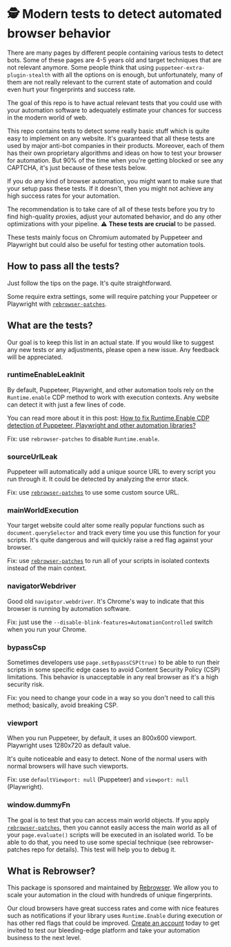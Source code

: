 # 🕵️ Modern tests to detect automated browser behavior

There are many pages by different people containing various tests to detect bots. Some of these pages are 4-5 years old and target techniques that are not relevant anymore. Some people think that using `puppeteer-extra-plugin-stealth` with all the options on is enough, but unfortunately, many of them are not really relevant to the current state of automation and could even hurt your fingerprints and success rate.

The goal of this repo is to have actual relevant tests that you could use with your automation software to adequately estimate your chances for success in the modern world of web.

This repo contains tests to detect some really basic stuff which is quite easy to implement on any website. It's guaranteed that all these tests are used by major anti-bot companies in their products. Moreover, each of them has their own proprietary algorithms and ideas on how to test your browser for automation. But 90% of the time when you're getting blocked or see any CAPTCHA, it's just because of these tests below.

If you do any kind of browser automation, you might want to make sure that your setup pass these tests. If it doesn't, then you might not achieve any high success rates for your automation.

The recommendation is to take care of all of these tests before you try to find high-quality proxies, adjust your automated behavior, and do any other optimizations with your pipeline. ⚠️ **These tests are crucial** to be passed.

These tests mainly focus on Chromium automated by Puppeteer and Playwright but could also be useful for testing other automation tools.

## How to pass all the tests?
Just follow the tips on the page. It's quite straightforward.

Some require extra settings, some will require patching your Puppeteer or Playwright with [`rebrowser-patches`](https://github.com/rebrowser/rebrowser-patches).

## What are the tests?
Our goal is to keep this list in an actual state. If you would like to suggest any new tests or any adjustments, please open a new issue. Any feedback will be appreciated.

### runtimeEnableLeakInit
By default, Puppeteer, Playwright, and other automation tools rely on the `Runtime.enable` CDP method to work with execution contexts. Any website can detect it with just a few lines of code.

You can read more about it in this post: [How to fix Runtime.Enable CDP detection of Puppeteer, Playwright and other automation libraries?](https://rebrowser.net/blog/how-to-fix-runtime-enable-cdp-detection-of-puppeteer-playwright-and-other-automation-libraries-61740)

Fix: use `rebrowser-patches` to disable `Runtime.enable`.

### sourceUrlLeak
Puppeteer will automatically add a unique source URL to every script you run through it. It could be detected by analyzing the error stack.

Fix: use [`rebrowser-patches`](https://github.com/rebrowser/rebrowser-patches) to use some custom source URL.

### mainWorldExecution
Your target website could alter some really popular functions such as `document.querySelector` and track every time you use this function for your scripts. It's quite dangerous and will quickly raise a red flag against your browser.

Fix: use [`rebrowser-patches`](https://github.com/rebrowser/rebrowser-patches) to run all of your scripts in isolated contexts instead of the main context.

### navigatorWebdriver
Good old `navigator.webdriver`. It's Chrome's way to indicate that this browser is running by automation software.

Fix: just use the `--disable-blink-features=AutomationControlled` switch when you run your Chrome.

### bypassCsp
Sometimes developers use `page.setBypassCSP(true)` to be able to run their scripts in some specific edge cases to avoid Content Security Policy (CSP) limitations. This behavior is unacceptable in any real browser as it's a high security risk.

Fix: you need to change your code in a way so you don't need to call this method; basically, avoid breaking CSP.

### viewport
When you run Puppeteer, by default, it uses an 800x600 viewport. Playwright uses 1280x720 as default value.

It's quite noticeable and easy to detect. None of the normal users with normal browsers will have such viewports.

Fix: use `defaultViewport: null` (Puppeteer) and `viewport: null` (Playwright).

### window.dummyFn
The goal is to test that you can access main world objects. If you apply [`rebrowser-patches`](https://github.com/rebrowser/rebrowser-patches), then you cannot easily access the main world as all of your `page.evaluate()` scripts will be executed in an isolated world. To be able to do that, you need to use some special technique (see rebrowser-patches repo for details). This test will help you to debug it.

## What is Rebrowser?
This package is sponsored and maintained by [Rebrowser](https://rebrowser.net). We allow you to scale your automation in the cloud with hundreds of unique fingerprints.

Our cloud browsers have great success rates and come with nice features such as notifications if your library uses `Runtime.Enable` during execution or has other red flags that could be improved. [Create an account](https://rebrowser.net) today to get invited to test our bleeding-edge platform and take your automation business to the next level.
